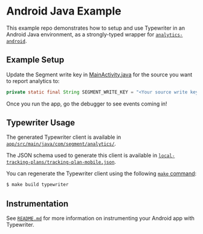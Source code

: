 # Android Java Example

This example repo demonstrates how to setup and use Typewriter in an Android Java environment, as a strongly-typed wrapper for [`analytics-android`](https://segment.com/docs/sources/mobile/android/).

## Example Setup

Update the Segment write key in [MainActivity.java](app/src/main/java/com/segment/typewriterexample/MainActivity.java#L21) for the source you want to report analytics to:

```java
private static final String SEGMENT_WRITE_KEY = "<Your source write key>";
```

Once you run the app, go the debugger to see events coming in!

## Typewriter Usage

The generated Typewriter client is available in [`app/src/main/java/com/segment/analytics/`](./app/src/main/java/com/segment/analytics/).

The JSON schema used to generate this client is available in [`local-tracking-plans/tracking-plan-mobile.json`](../../local-tracking-plans/tracking-plan-mobile.json).

You can regenerate the Typewriter client using the following [`make` command](Makefile):

```sh
$ make build typewriter
```

## Instrumentation

See [`README.md`](/README.md) for more information on instrumenting your Android app with Typewriter.
